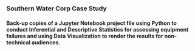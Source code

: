 ### Southern Water Corp Case Study
#### Back-up copies of a Jupyter Notebook project file using Python to conduct Inferential and Descriptive Statistics for assessing equipment failures and using Data Visualization to render the results for non-technical audiences.
